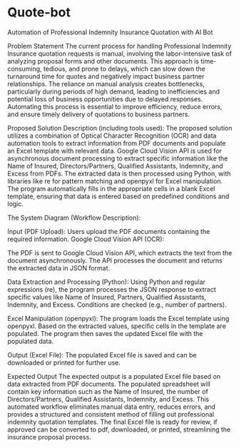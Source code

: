 # Quote-bot
Automation of Professional Indemnity Insurance Quotation with AI Bot


Problem Statement
The current process for handling Professional Indemnity Insurance quotation requests is manual, involving the labor-intensive task of analyzing proposal forms and other documents. This approach is time-consuming, tedious, and prone to delays, which can slow down the turnaround time for quotes and negatively impact business partner relationships. The reliance on manual analysis creates bottlenecks, particularly during periods of high demand, leading to inefficiencies and potential loss of business opportunities due to delayed responses. Automating this process is essential to improve efficiency, reduce errors, and ensure timely delivery of quotations to business partners.

Proposed Solution Description (including tools used):
The proposed solution utilizes a combination of Optical Character Recognition (OCR) and data automation tools to extract information from PDF documents and populate an Excel template with relevant data. Google Cloud Vision API is used for asynchronous document processing to extract specific information like the Name of Insured, Directors/Partners, Qualified Assistants, Indemnity, and Excess from PDFs. The extracted data is then processed using Python, with libraries like re for pattern matching and openpyxl for Excel manipulation. The program automatically fills in the appropriate cells in a blank Excel template, ensuring that data is entered based on predefined conditions and logic.

 The System Diagram (Workflow Description):

Input (PDF Upload):
Users upload the PDF documents containing the required information.
Google Cloud Vision API (OCR):

The PDF is sent to Google Cloud Vision API, which extracts the text from the document asynchronously.
The API processes the document and returns the extracted data in JSON format.

Data Extraction and Processing (Python):
Using Python and regular expressions (re), the program processes the JSON response to extract specific values like Name of Insured, Partners, Qualified Assistants, Indemnity, and Excess.
Conditions are checked (e.g., number of partners).

Excel Manipulation (openpyxl):
The program loads the Excel template using openpyxl.
Based on the extracted values, specific cells in the template are populated.
The program then saves the updated Excel file with the populated data.

Output (Excel File):
The populated Excel file is saved and can be downloaded or printed for further use.

Expected Output
The expected output is a populated Excel file based on data extracted from PDF documents. The populated spreadsheet will contain key information such as the Name of Insured, the number of Directors/Partners, Qualified Assistants, Indemnity, and Excess. This automated workflow eliminates manual data entry, reduces errors, and provides a structured and consistent method of filling out professional indemnity quotation templates. The final Excel file is ready for review, if approved can be converted to pdf, downloaded, or printed, streamlining the insurance proposal process.
